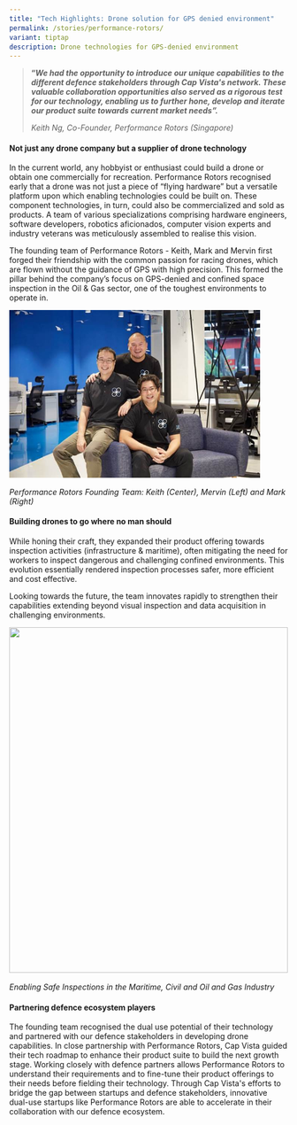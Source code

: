 ```yaml
---
title: "Tech Highlights: Drone solution for GPS denied environment"
permalink: /stories/performance-rotors/
variant: tiptap
description: Drone technologies for GPS-denied environment
---
```

<blockquote><p><strong>“<em>We had the opportunity to introduce our unique capabilities to the different defence stakeholders through Cap Vista's network. These valuable collaboration opportunities also served as a rigorous test for our technology, enabling us to further hone, develop and iterate our product suite towards current market needs”.</em></strong></p><p><em>Keith Ng, Co-Founder, Performance Rotors (Singapore)</em></p></blockquote><h4><strong>Not just any drone company but a supplier of drone technology</strong></h4><p>In the current world, any hobbyist or enthusiast could build a drone or obtain one commercially for recreation. Performance Rotors recognised early that a drone was not just a piece of “flying hardware” but a versatile platform upon which enabling technologies could be built on. These component technologies, in turn, could also be commercialized and sold as products. A team of various specializations comprising hardware engineers, software developers, robotics aficionados, computer vision experts and industry veterans was meticulously assembled to realise this vision.</p><p>The founding team of Performance Rotors - Keith, Mark and Mervin first forged their friendship with the common passion for racing drones, which are flown without the guidance of GPS with high precision. This formed the pillar behind the company’s focus on GPS-denied and confined space inspection in the Oil &amp; Gas sector, one of the toughest environments to operate in.&nbsp;</p><div class="isomer-image-wrapper"><img style="width: 90%;" height="auto" width="100%" alt="" src="/images/PHOTO_2024_01_11_16_36_32.jpg"></div><p><em>Performance Rotors Founding Team: Keith (Center), Mervin (Left) and Mark (Right)</em></p><p></p><h4><strong>Building drones to go where no man should</strong></h4><p>While honing their craft, they expanded their product offering towards inspection activities (infrastructure &amp; maritime), often mitigating the need for workers to inspect dangerous and challenging confined environments. This evolution essentially rendered inspection processes safer, more efficient and cost effective.</p><p>Looking towards the future, the team innovates rapidly to strengthen their capabilities extending beyond visual inspection and data acquisition in challenging environments.&nbsp;&nbsp;</p><p></p><div class="isomer-image-wrapper"><img style="width: 100%;" height="624" width="554.6772850562019" src="https://lh7-us.googleusercontent.com/ovSwPpbIqlIsZCojzbKDAmacmBtJfoq3jbuGbc7pCwb4aj8G2kR1wSQB4nXyzO2vP1LgsxcY59rXsWvjkMZAKoVdDh94ye7XraHzEqIaGrgL7sTX_vuOu65UySZhJmTeZNX7z29M7c3iDhQDCEi8qwI"></div><p><em>Enabling Safe Inspections in the Maritime, Civil and Oil and Gas Industry</em></p><h4><strong>Partnering defence ecosystem players</strong></h4><p>The founding team recognised the dual use potential of their technology and partnered with our defence stakeholders in developing drone capabilities. In close partnership with Performance Rotors, Cap Vista guided their tech roadmap to enhance their product suite to build the next growth stage. Working closely with defence partners allows Performance Rotors to understand their requirements and to fine-tune their product offerings to their needs before fielding their technology. Through Cap Vista's efforts to bridge the gap between startups and defence stakeholders, innovative dual-use startups like Performance Rotors are able to accelerate in their collaboration with our defence ecosystem.</p><p><br></p>